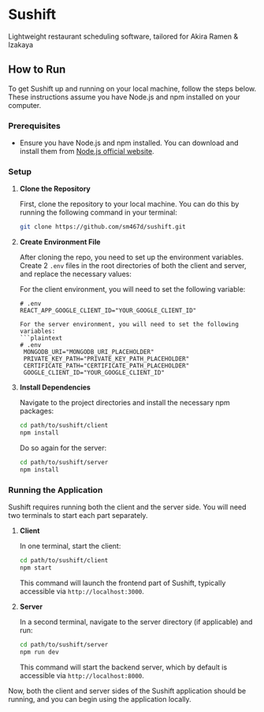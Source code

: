 # Sushift
Lightweight restaurant scheduling software, tailored for Akira Ramen &amp;  Izakaya

## How to Run

To get Sushift up and running on your local machine, follow the steps below. These instructions assume you have Node.js and npm installed on your computer.

### Prerequisites

- Ensure you have Node.js and npm installed. You can download and install them from [Node.js official website](https://nodejs.org/).

### Setup

1. **Clone the Repository**

   First, clone the repository to your local machine. You can do this by running the following command in your terminal:

   ```bash
   git clone https://github.com/sm467d/sushift.git
   ```

2. **Create Environment File**

   After cloning the repo, you need to set up the environment variables. Create 2 `.env` files in the root directories of both the client and server, and replace the necessary values:

   For the client environment, you will need to set the following variable:
   ```plaintext
   # .env
   REACT_APP_GOOGLE_CLIENT_ID="YOUR_GOOGLE_CLIENT_ID"

   For the server environment, you will need to set the following variables:
   ```plaintext
   # .env
    MONGODB_URI="MONGODB_URI_PLACEHOLDER"
    PRIVATE_KEY_PATH="PRIVATE_KEY_PATH_PLACEHOLDER"
    CERTIFICATE_PATH="CERTIFICATE_PATH_PLACEHOLDER"
    GOOGLE_CLIENT_ID="YOUR_GOOGLE_CLIENT_ID"

3. **Install Dependencies**

   Navigate to the project directories and install the necessary npm packages:

   ```bash
   cd path/to/sushift/client
   npm install
   ```

   Do so again for the server:
   ```bash
   cd path/to/sushift/server
   npm install
   ```

### Running the Application

Sushift requires running both the client and the server side. You will need two terminals to start each part separately.

1. **Client**

   In one terminal, start the client:

   ```bash
   cd path/to/sushift/client
   npm start
   ```

   This command will launch the frontend part of Sushift, typically accessible via `http://localhost:3000`.

2. **Server**

   In a second terminal, navigate to the server directory (if applicable) and run:

   ```bash
   cd path/to/sushift/server
   npm run dev
   ```

   This command will start the backend server, which by default is accessible via `http://localhost:8000`.

Now, both the client and server sides of the Sushift application should be running, and you can begin using the application locally.
